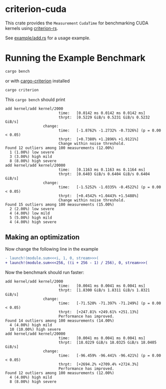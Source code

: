 # criterion-cuda

This crate provides the `Measurement` `CudaTime` for benchmarking CUDA kernels using
[criterion-rs](https://github.com/bheisler/criterion.rs).

See [example/add.rs](example/add.rs) for a usage example.

# Running the Example Benchmark

```bash
cargo bench
```

or with [cargo-criterion](https://github.com/bheisler/cargo-criterion) installed

```bash
cargo criterion
```

This `cargo bench` should print
```
add kernel/add kernel/2000
                        time:   [0.0142 ms 0.0142 ms 0.0142 ms]
                        thrpt:  [0.5229 GiB/s 0.5231 GiB/s 0.5232 GiB/s]
                 change:
                        time:   [-1.8762% -1.2732% -0.7326%] (p = 0.00 < 0.05)
                        thrpt:  [+0.7380% +1.2896% +1.9121%]
                        Change within noise threshold.
Found 12 outliers among 100 measurements (12.00%)
  1 (1.00%) low severe
  3 (3.00%) high mild
  8 (8.00%) high severe
add kernel/add kernel/20000
                        time:   [0.1163 ms 0.1163 ms 0.1164 ms]
                        thrpt:  [0.6403 GiB/s 0.6404 GiB/s 0.6404 GiB/s]
                 change:
                        time:   [-1.5252% -1.0335% -0.4522%] (p = 0.00 < 0.05)
                        thrpt:  [+0.4542% +1.0443% +1.5488%]
                        Change within noise threshold.
Found 15 outliers among 100 measurements (15.00%)
  2 (2.00%) low severe
  4 (4.00%) low mild
  5 (5.00%) high mild
  4 (4.00%) high severe
```

## Making an optimization

Now change the following line in the example

```diff
- launch!(module.sum<<<i, 1, 0, stream>>>(
+ launch!(module.sum<<<256, ((i + 256 - 1) / 256), 0, stream>>>(
```

Now the benchmark should run faster:
```
add kernel/add kernel/2000
                        time:   [0.0041 ms 0.0041 ms 0.0041 ms]
                        thrpt:  [1.8300 GiB/s 1.8311 GiB/s 1.8321 GiB/s]
                 change:
                        time:   [-71.520% -71.397% -71.249%] (p = 0.00 < 0.05)
                        thrpt:  [+247.81% +249.61% +251.13%]
                        Performance has improved.
Found 14 outliers among 100 measurements (14.00%)
  4 (4.00%) high mild
  10 (10.00%) high severe
add kernel/add kernel/20000
                        time:   [0.0041 ms 0.0041 ms 0.0041 ms]
                        thrpt:  [18.0229 GiB/s 18.0325 GiB/s 18.0405 GiB/s]
                 change:
                        time:   [-96.459% -96.441% -96.421%] (p = 0.00 < 0.05)
                        thrpt:  [+2694.2% +2709.4% +2724.3%]
                        Performance has improved.
Found 12 outliers among 100 measurements (12.00%)
  4 (4.00%) high mild
  8 (8.00%) high severe
```
